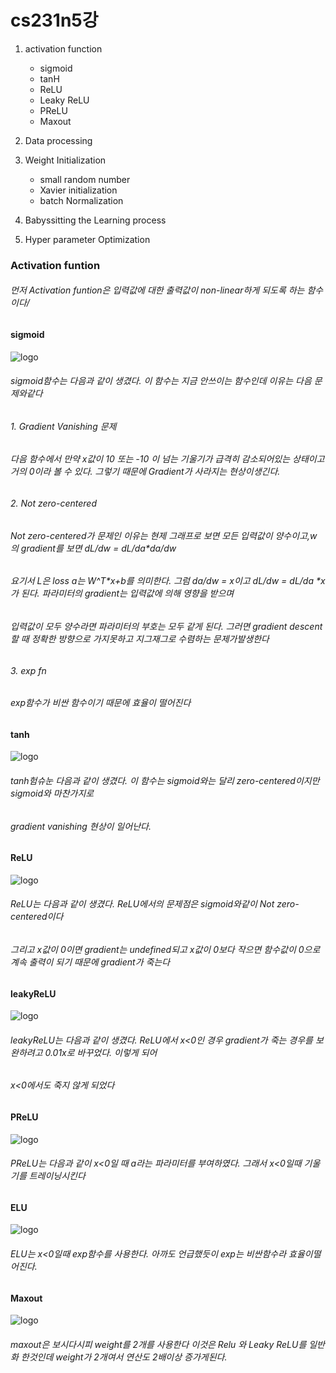 # cs231n5강

1. activation function 
    - sigmoid
    - tanH
    - ReLU
    - Leaky ReLU
    - PReLU
    - Maxout
2. Data processing

3. Weight Initialization
    - small random number
    - Xavier initialization
    - batch Normalization
    
4. Babyssitting the Learning process

5. Hyper parameter Optimization

### Activation funtion 
###### 먼저 Activation funtion은 입력값에 대한 출력값이 non-linear하게 되도록 하는 함수이다/
#### sigmoid  
![logo](https://user-images.githubusercontent.com/68374734/107511737-396e1600-6be9-11eb-8082-ad8e9d87c7b4.PNG)
###### sigmoid함수는 다음과 같이 생겼다. 이 함수는 지금 안쓰이는 함수인데 이유는 다음 문제와같다  
###### 1. Gradient Vanishing 문제
######      다음 함수에서 만약 x값이 10 또는 -10 이 넘는 기울기가 급격히 감소되어있는 상태이고 거의 0이라 볼 수 있다. 그렇기 때문에 Gradient가 사라지는 현상이생긴다.
###### 2. Not zero-centered
######      Not zero-centered가 문제인 이유는 현제 그래프로 보면 모든 입력값이 양수이고,w 의 gradient를 보면 dL/dw = dL/da*da/dw
######      요기서 L은 loss a는 W^T*x+b를 의미한다. 그럼 da/dw = x이고 dL/dw = dL/da *x가 된다. 파라미터의 gradient는 입력값에 의해 영향을 받으며
######      입력값이 모두 양수라면 파라미터의 부호는 모두 같게 된다. 그러면 gradient descent 할 때 정확한 방향으로 가지못하고 지그재그로 수렴하는 문제가발생한다
###### 3. exp fn
######      exp함수가 비싼 함수이기 때문에 효율이 떨어진다

#### tanh
![logo](https://user-images.githubusercontent.com/68374734/107511748-3d019d00-6be9-11eb-85dd-52acadd1e3a4.PNG)
###### tanh험슈눈 다음과 같이 생겼다. 이 함수는 sigmoid와는 달리 zero-centered이지만 sigmoid와 마찬가지로
###### gradient vanishing 현상이 일어난다.
#### ReLU
![logo](https://user-images.githubusercontent.com/68374734/107511754-3f63f700-6be9-11eb-8157-6ce7d741714a.PNG)
###### ReLU는 다음과 같이 생겼다. ReLU에서의 문제점은 sigmoid와같이 Not zero-centered이다
###### 그리고 x값이 0이면 gradient는 undefined되고 x값이 0보다 작으면 함수값이 0으로 계속 출력이 되기 때문에 gradient가 죽는다 
#### leakyReLU
![logo](https://user-images.githubusercontent.com/68374734/107511759-41c65100-6be9-11eb-833b-f7d7b004e911.PNG)
###### leakyReLU는 다음과 같이 생겼다. ReLU에서 x<0인 경우 gradient가 죽는 경우를 보완하려고 0.01x로 바꾸었다. 이렇게 되어
###### x<0에서도 죽지 않게 되었다
#### PReLU
![logo](https://user-images.githubusercontent.com/68374734/107511764-43901480-6be9-11eb-8972-554604857dd5.PNG)
###### PReLU는 다음과 같이 x<0일 때 a라는 파라미터를 부여하였다. 그래서 x<0일때 기울기를 트레이닝시킨다
#### ELU
![logo](https://user-images.githubusercontent.com/68374734/107511776-4854c880-6be9-11eb-9ce9-e62bdba988c3.PNG)
###### ELU는 x<0일때 exp함수를 사용한다. 아까도 언급했듯이 exp는 비싼함수라 효율이떨어진다.
#### Maxout 
![logo](https://user-images.githubusercontent.com/68374734/107511770-45f26e80-6be9-11eb-9663-9d050f813e7d.PNG)
###### maxout은 보시다시피 weight를 2개를 사용한다 이것은 Relu 와 Leaky ReLU를 일반화 한것인데 weight가 2개여서 연산도 2배이상 증가게된다.
###### 
###### 
###### 
###### 
###### 
###### 
###### 
###### 
